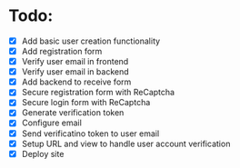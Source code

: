 # Todo:
- [x] Add basic user creation functionality
- [x] Add registration form
- [x] Verify user email in frontend
- [x] Verify user email in backend
- [x] Add backend to receive form
- [x] Secure registration form with ReCaptcha 
- [x] Secure login form with ReCaptcha 
- [x] Generate verification token
- [x] Configure email
- [x] Send verificatino token to user email
- [x] Setup URL and view to handle user account verification
- [x] Deploy site